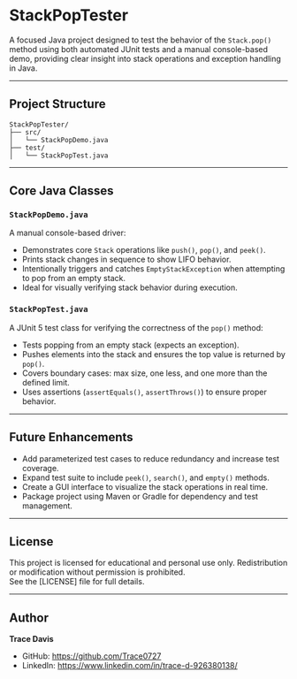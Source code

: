# StackPopTester

A focused Java project designed to test the behavior of the `Stack.pop()` method using both automated JUnit tests and a manual console-based demo, providing clear insight into stack operations and exception handling in Java.

---

## Project Structure

```
StackPopTester/
├── src/
│   └── StackPopDemo.java
├── test/
│   └── StackPopTest.java
```

---

## Core Java Classes

### `StackPopDemo.java`
A manual console-based driver:
- Demonstrates core `Stack` operations like `push()`, `pop()`, and `peek()`.
- Prints stack changes in sequence to show LIFO behavior.
- Intentionally triggers and catches `EmptyStackException` when attempting to pop from an empty stack.
- Ideal for visually verifying stack behavior during execution.

### `StackPopTest.java`
A JUnit 5 test class for verifying the correctness of the `pop()` method:
- Tests popping from an empty stack (expects an exception).
- Pushes elements into the stack and ensures the top value is returned by `pop()`.
- Covers boundary cases: max size, one less, and one more than the defined limit.
- Uses assertions (`assertEquals()`, `assertThrows()`) to ensure proper behavior.

---

## Future Enhancements
- Add parameterized test cases to reduce redundancy and increase test coverage.
- Expand test suite to include `peek()`, `search()`, and `empty()` methods.
- Create a GUI interface to visualize the stack operations in real time.
- Package project using Maven or Gradle for dependency and test management.

---

## License
This project is licensed for educational and personal use only. Redistribution or modification without permission is prohibited.  
See the [LICENSE] file for full details.

---

## Author
**Trace Davis**  
- GitHub: https://github.com/Trace0727  
- LinkedIn: https://www.linkedin.com/in/trace-d-926380138/

